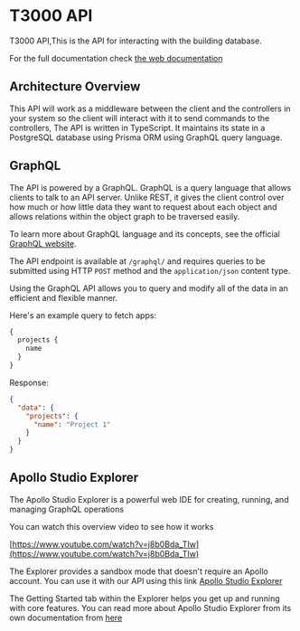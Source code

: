 # T3000 API

T3000 API,This is the API for interacting with the building database. 

For the full documentation check [the web documentation](https://temcocontrols-app-lib-docs.netlify.app)

## Architecture Overview

This API will work as a middleware between the client and the controllers in your system so the client will interact with it to send commands to the controllers, The API is written in TypeScript. It maintains its state in a PostgreSQL database using Prisma ORM using GraphQL query language.

## GraphQL

The API is powered by a GraphQL. GraphQL is a query language that allows clients to talk to an API server. Unlike REST, it gives the client control over how much or how little data they want to request about each object and allows relations within the object graph to be traversed easily.

To learn more about GraphQL language and its concepts, see the official [GraphQL website](https://graphql.org/).

The API endpoint is available at `/graphql/` and requires queries to be submitted using HTTP `POST` method and the `application/json` content type.

Using the GraphQL API allows you to query and modify all of the data in an efficient and flexible manner.

Here's an example query to fetch apps:

```graphql
{
  projects {
    name
  }
}
```

Response:

```json
{
  "data": {
    "projects": {
      "name": "Project 1"
    }
  }
}
```

## Apollo Studio Explorer

The Apollo Studio Explorer is a powerful web IDE for creating, running, and managing GraphQL operations

You can watch this overview video to see how it works

[https://www.youtube.com/watch?v=j8b0Bda_TIw](https://www.youtube.com/watch?v=j8b0Bda_TIw)

The Explorer provides a sandbox mode that doesn't require an Apollo account.
You can use it with our API using this link
[Apollo Studio Explorer](https://sandbox.apollo.dev/?endpoint=https://app-lib-api.temcocontrols.com/graphql)

The Getting Started tab within the Explorer helps you get up and running with core features.
 You can read more about Apollo Studio Explorer from its own documentation from [here](https://www.apollographql.com/docs/studio/explorer/explorer/)
